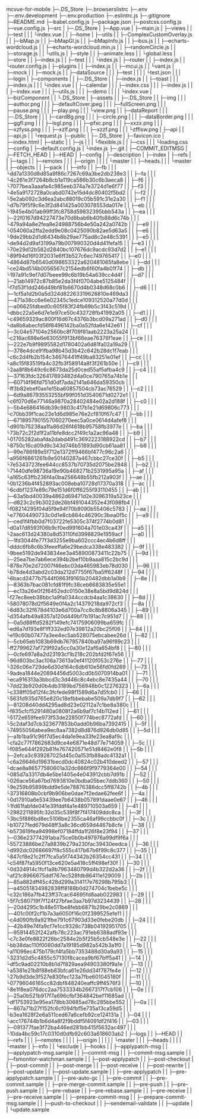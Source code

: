 mcvue-for-mobile
├─.DS_Store
├─.browserslistrc
├─.env
├─.env.development
├─.env.production
├─.eslintrc.js
├─.gitignore
├─README.md
├─babel.config.js
├─package.json
├─postcss.config.js
├─vue.config.js
├─src
|  ├─.DS_Store
|  ├─App.vue
|  ├─main.js
|  ├─views
|  |   ├─test
|  |   |  └index.vue
|  |   ├─home
|  ├─utils
|  |   ├─ComplexCustomOverlay.js
|  |   ├─bMap.js
|  |   ├─bMapGl.js
|  |   ├─bMapInfo.js
|  |   ├─bus.js
|  |   ├─echarts-wordcloud.js
|  |   ├─echarts-wordcloud.min.js
|  |   ├─randomCircle.js
|  |   ├─storage.js
|  |   └utils.js
|  ├─style
|  |   ├─animate.less
|  |   └global.less
|  ├─store
|  |   ├─index.js
|  |   ├─test
|  |   |  └index.js
|  ├─router
|  |   ├─index.js
|  |   └router.config.js
|  ├─plugins
|  |    ├─index.js
|  |    ├─mcui.js
|  |    └vant.js
|  ├─mock
|  |  ├─mock.js
|  |  ├─dataSource
|  |  |     ├─test
|  |  |     |  └test.json
|  |  |     ├─login
|  ├─components
|  |     ├─.DS_Store
|  |     ├─index.js
|  |     ├─toast
|  |     |   ├─index.js
|  |     |   └index.vue
|  |     ├─calendar
|  |     |    ├─index.css
|  |     |    ├─index.js
|  |     |    ├─index.vue
|  |     |    ├─utils.js
|  |     |    ├─demo
|  |     |    |  └index.vue
|  ├─bizComponent
|  |      └.DS_Store
|  ├─assets
|  |   ├─.DS_Store
|  |   ├─img
|  |   |  ├─author.png
|  |   |  ├─defaultCover.jpeg
|  |   |  ├─fullScreen.png
|  |   |  ├─pause.png
|  |   |  ├─play.png
|  |   |  └view.png
|  |   ├─dataReport
|  |   |     ├─.DS_Store
|  |   |     ├─cardBg.png
|  |   |     ├─circle.png
|  |   |     ├─dataBorder.png
|  |   |     ├─ggfl.png
|  |   |     ├─lsgl.png
|  |   |     ├─pfxc.png
|  |   |     ├─xxzx.png
|  |   |     ├─xzfyss.png
|  |   |     ├─xzlf.png
|  |   |     ├─xzzf.png
|  |   |     └zfflsw.png
|  ├─api
|  |  ├─api.js
|  |  └request.js
├─public
|   ├─.DS_Store
|   ├─favicon.ico
|   ├─index.html
|   ├─static
|   |   ├─js
|   |   | └flexible.js
|   |   ├─css
|   |   |  └loading.css
├─config
|   ├─default.config.js
|   └index.js
├─.git
|  ├─COMMIT_EDITMSG
|  ├─FETCH_HEAD
|  ├─HEAD
|  ├─config
|  ├─description
|  ├─index
|  ├─refs
|  |  ├─tags
|  |  ├─remotes
|  |  |    ├─origin
|  |  |    |   └master
|  |  ├─heads
|  |  |   └master
|  ├─objects
|  |    ├─pack
|  |    ├─info
|  |    ├─fb
|  |    | └dd7a1330d8d85a9f86c7267c69a3be2db238e3
|  |    ├─fa
|  |    | └4c261e3f7264b8cb1a119ca586b30c6b3aeca8
|  |    ├─f6
|  |    | └7077bea3aaafa4c985eeb374a7e3724d1e6f77
|  |    ├─f3
|  |    | └4e5a9172728a0cabd0742e15d4dc80402f5bd2
|  |    ├─f2
|  |    | └5e2ab092c3d6ea2abc88019c05b591c31e2a30
|  |    ├─f1
|  |    | └d7b79f5f9c6e3f2d841425a003078553da017e
|  |    ├─eb
|  |    | └1945e4b01ab99ff3fc8758d59832395bbb543a
|  |    ├─ea
|  |    | ├─22f0167d94227473e70d8bab6b40fb88d6c74b
|  |    | └479a94a8e2fea8e24988756b4e50a242a0742b
|  |    ├─e9
|  |    | └054060a2ffa2edd9e08c0425090b82ae5d63a5
|  |    ├─e6
|  |    | └9de29bb2d1d6434b8b29ae775ad8c2e48c5391
|  |    ├─e5
|  |    | └de94d2d9af3199a79b007990320d4d41fefa15
|  |    ├─e3
|  |    | └70e29d12b582d2840bc107676dc9acdc93d7d2
|  |    ├─e1
|  |    | └89f94d16f03f2031e6ff3b527c6ec749765417
|  |    ├─e0
|  |    | └4864d87b6540d098653322a620481065fa8ebe
|  |    ├─dd
|  |    | └ce24bd514b0056567c2154edb6f60fa4b01f74
|  |    ├─db
|  |    | └197a91c9ef7d07beee99c6b19b54a639cc4d4f
|  |    ├─d7
|  |    | ├─21ab14972c87b85e2da3f4f0704abe5125484f
|  |    | └f7d53f1dd246d49bf81b6670d4b0348d68c0b6
|  |    ├─d6
|  |    | ├─1cf5a1d2b0a5d324d82263319626810e469da3
|  |    | ├─471a38cc6e6e02345c1edce109312520a77d0d
|  |    | ├─a06625fdbed0c605f83f24fb69b5c3f43c519d
|  |    | └dbbc22a5e6d7e1e97ce50c432728fb41992a05
|  |    ├─d1
|  |    | └c49659329ac800f16d67c4376b3bcd09a271ad
|  |    ├─d0
|  |    | └da8b8abecfd56f8496142ba0a52fda6e142e61
|  |    ├─cf
|  |    | ├─3c04e57104e2560bc8f709f81aab2223a25a24
|  |    | └c216ac698e6e63055f913bf66eae76376f1eae
|  |    ├─ce
|  |    | ├─222e7b9f9895582d1780402a6d81fa02a19a29
|  |    | ├─378e4dce91fba98b45d3b42c642b28dc1f7eab
|  |    | └c6c2d4fb2b154c34676441ff49ba83251e01ef
|  |    ├─cc
|  |    | └a8c15f83519fa4c32fb3f58914a8f3f261b50e
|  |    ├─c9
|  |    | └2aa8f8b649c6c8673da25d0ced55af5afba4c9
|  |    ├─c4
|  |    | ├─37163fdc326417893482d4a0ce790765a74b1e
|  |    | ├─60714f96fd751d0df7ada2141a646da59350cb
|  |    | └ff3b82ebef0ae1e15ba60857504cb73ac76529
|  |    ├─c2
|  |    | ├─6d9a86793553255bf99f051d3540671d0272e1
|  |    | └c6f070d6e77146a9870a28402484e02a2d188f
|  |    ├─c0
|  |    | ├─5b4e686416db39c9803c417b1e21d69806c773
|  |    | └c70bb39f1cac23e1d6d985e76e2cf810f67c47
|  |    ├─bb
|  |    | ├─6718957901557060270eec5a0ce0614d4afef8
|  |    | └d901b75238aa1fa86d26f4618b95758fb3977e
|  |    ├─ba
|  |    | └73b72c2f2d1f2a11bfe8dcc2f49c1a2ac96a48
|  |    ├─b9
|  |    | └01705282abafda2dabd491c3692223188922cd
|  |    ├─b7
|  |    | └8750c16cd09d9c343d746b51893d90cb61aa81
|  |    ├─b6
|  |    | ├─99e786f89e5f712e1372ff9466bf477c96c2a6
|  |    | └a956f6861261b9e50140287a467cbbc27ce30f
|  |    ├─b5
|  |    | └7e5343723fee644cc8537b70735d2075be2848
|  |    ├─b2
|  |    | └71440dfe98736a19e90b468271b2531995a95a
|  |    ├─af
|  |    | └a165c63ffb236f4a0ba256648b55fb212a903f
|  |    ├─ae
|  |    | └0b1236b4f452893ac008eba10728d17370a318
|  |    ├─ac
|  |    | └6cdbf1237e89c79e151d6f0ff6255f93110455
|  |    ├─ab
|  |    | ├─63a5bd40039a4862d69471d2e3096319a523ce
|  |    | ├─d823c2c9b3022de26bf491044352e43f098fb4
|  |    | └f08214295f04d5f9e94f70b9090b55406c5783
|  |    ├─aa
|  |    | └e77604490733c0d1e8cb864c46290c3bea0f5c
|  |    ├─a9
|  |    | ├─ced1f4fbb0d7f03722fe5305c374f2774b0d81
|  |    | └d0a17d8593f06b9cf0ed991604a701e03ca43f
|  |    ├─a5
|  |    | └2aac613d24380a8d53110fd3998829e1959acf
|  |    ├─a0
|  |    | ├─1fd3044fe77f3d3255e9ba602ccc4ec4b6d8ff
|  |    | └dddc6fb8c6b3feeeffa6e29bedca338e483382
|  |    ├─9f
|  |    | └9bee5192de943834ee3a458900873411c22b75
|  |    ├─9d
|  |    | ├─25ea7be7ab6ece394b2bef10b9aaa815c2bc9d
|  |    | └878e70e2d72007f46ebc03da465983eb78d030
|  |    ├─96
|  |    | └b78de4d3abd2c03da212d7755f67ba5ff6248f
|  |    ├─94
|  |    | └6bacd2477b7544f0863f9165b20482dbb1a0b9
|  |    ├─8e
|  |    | ├─8363b7bac081cfd81f9fc38ceb6683835e55e1
|  |    | ├─ec13a26e0f2f6452edc0150e38e8a5bd9d824d
|  |    | └f27ec8eeb38bbc1a9fa0344ccdcb4aa1c38630
|  |    ├─8d
|  |    | └58078078d2f5649e0f4a2c14379218da972cf3
|  |    ├─8a
|  |    | └6d83c32f678d4103e6d700a7cc8c8b8806a345
|  |    ├─89
|  |    | └d354afb49a8357a120d449bf7b191ac7c951d7
|  |    ├─88
|  |    | ├─0a5d88ffd5282f149efc74175906099ba659fc
|  |    | └ed6a7d193e8f1ff332ed07e39812a20bc25f06
|  |    ├─84
|  |    | └e19c60b07477a3ee4ec5ab528075ebcabee26d
|  |    ├─82
|  |    | ├─5cb65eb1083b69db767957840ba97a96f89c23
|  |    | └ff2799627af729f92a5cc0a30e12af6a654bf8
|  |    ├─80
|  |    | ├─0cfe697a8a2d23193cf1b218c202bfd2f67e56
|  |    | └96d803bc3ac106a73613a0ef41120f053c276e
|  |    ├─77
|  |    | └326c06e729de6d30d164c6db610e56fd0fd269
|  |    ├─73
|  |    | └9adea1844e20894456d5003cd0b5070914ba01
|  |    ├─71
|  |    | └eca916313a3bbcd3c3d446c8c4ebc8e7435a44
|  |    ├─70
|  |    | └7dd23b920d0b4db3189bd756948b0c12276323
|  |    ├─6a
|  |    | └c338ff05d12f4c3fcfede98f1589d6a7d5fcb0
|  |    ├─66
|  |    | └5631d935d765e820c18efbbebabe509a7db9f7
|  |    ├─62
|  |    | ├─81208d40dd4295ad8d23e02112a7c1be8a380c
|  |    | └f835cfcf5291480a0808f2a6b9af7c14b112ed
|  |    ├─61
|  |    | └5172e659fee973f53de22850f774bec8772afd
|  |    ├─60
|  |    | └5c2daf3d7cb323677853b0add0b96ba7392415
|  |    ├─5f
|  |    | └74955056abea9ec8aa7382d8d876d926db0d85
|  |    ├─5d
|  |    | ├─a1b1ba91c96f7d5ec4da1e9ea33fe23ea8af9c
|  |    | └cfa2c77f7862683d9ce4e6871e48d77e714059
|  |    ├─5c
|  |    | └f085e644f292b81fe767420571e51d8462e0f8
|  |    ├─5b
|  |    | ├─2efca3c939287025d45c0a153fb88adc4132a1
|  |    | └c6a26646d19631becd0dc40824c02b410deed2
|  |    ├─57
|  |    | └dcae8a86577580601a32dc666f9f9779364e00
|  |    ├─54
|  |    | └085d7a3317db4e5be1405e4e043912cbb7d91b
|  |    ├─52
|  |    | └026ace56a67bd7693810e0bdba05bec7ddb360
|  |    ├─50
|  |    | └9e259b95899bdd9e5de78876386dcc5ff8742b
|  |    ├─4b
|  |    | └37316808b0cbf9b906be0dae7f2edae62fee6f
|  |    ├─4a
|  |    | └0d17910a6e53439ee7b6438b057891daae0e67
|  |    ├─46
|  |    | └1fd61fabfde041e39fddf4a1e489710503a659
|  |    ├─41
|  |    | └2982211895fc32d35c539f8f7f417409ddc8ca
|  |    ├─3f
|  |    | └3bc5f886bd8ec5106be2355ca46af99ccbbc0f
|  |    ├─3c
|  |    | └b10727fed679d48ff3a8c36cd659d4467b8cfe
|  |    ├─38
|  |    | └b573619fea94998ef07184ffda1f26f8e23f94
|  |    ├─37
|  |    | ├─036e23774291aba75ce0b0b497976a99df9f6a
|  |    | └55723886be27a8839b279a230fac39430eedca
|  |    ├─36
|  |    | └d992dc02686697f8c555c417b67b6f99c8c377
|  |    ├─35
|  |    | └847cf8e21c2ff7fca5a5f744342b26354cc431
|  |    ├─34
|  |    | └c54f87fa5950f13ce620e5a418c5ff498ef30f
|  |    ├─30
|  |    | └0d324914c1fcf1a9b7963480799d4b322d2a36
|  |    ├─2f
|  |    | └af21c8966675ddf767ec528fdb86411e129009
|  |    ├─2b
|  |    | ├─85a882dff45c428d299a314117e76298b795b3
|  |    | ├─a45051834982838ff8188b0d274704c1bebe5c
|  |    | └c32c186a7fb423ff37cac64695fd8aab022983
|  |    ├─29
|  |    | └5f7c580719f7f124f27bfae3aa7b97d3234439
|  |    ├─28
|  |    | ├─20d4295c1b48e511be8febb6871b29be2c0869
|  |    | ├─401c00f2cf1b7a3a6050f16c0f2399525efe11
|  |    | └c4d090fb9a921fbe791c67903d33e0febe20db
|  |    ├─24
|  |    | ├─42b49e74fa9cf7e1cc9328c738b04192951705
|  |    | ├─95914452f242afb78c223ac791eb6388adf93e
|  |    | └c7c3e0fe8822f26bc2584e2b5f25b5cb548e3e
|  |    ├─22
|  |    | └bb38dac110f0080dd7a19185d982a542b3a1f0
|  |    ├─1b
|  |    | └a11096ec475b179cf4fa5bb7353488d30a9a93
|  |    ├─15
|  |    | └3231d2d5c4855c57130f8cacea9bf67bff5a41
|  |    ├─14
|  |    | └df5c9ad02210b8b1d7f829aea94903380f9a1e
|  |    ├─13
|  |    | └a5381e21b8f88eb83bfca61e26dd34f787fe4e
|  |    ├─12
|  |    | └27b9d3de3f527e830fec123a7fbe601045180f
|  |    ├─11
|  |    | └07796046165cc82dbf848240eaffc9ff4576f3
|  |    ├─10
|  |    | └8e1f8ea076dcc2aa7533334b2667317f7cb106
|  |    ├─0e
|  |    | ├─25a0b521b917f7a696cfbf364842bef11685ad
|  |    | └df1753923e95ea178bb30685ad78c285bbe552
|  |    ├─0a
|  |    | ├─867a71b27f152fc6cf094fbf5e735a13ca59d5
|  |    | └b3ea1628f2e6a511ced67a6cefb92ce124131a
|  |    ├─04
|  |    | └acc176744b1b6d4a8f2f9bddf5f4091df2f416
|  |    ├─03
|  |    | ├─091377fae3f72ba446ed281bb415f5632ac497
|  |    | └10da4bc59c17c0310d0dfb92c603a618603ab2
|  ├─logs
|  |  ├─HEAD
|  |  ├─refs
|  |  |  ├─remotes
|  |  |  |    ├─origin
|  |  |  |    |   └master
|  |  |  ├─heads
|  |  |  |   └master
|  ├─info
|  |  └exclude
|  ├─hooks
|  |   ├─applypatch-msg
|  |   ├─applypatch-msg.sample
|  |   ├─commit-msg
|  |   ├─commit-msg.sample
|  |   ├─fsmonitor-watchman.sample
|  |   ├─post-applypatch
|  |   ├─post-checkout
|  |   ├─post-commit
|  |   ├─post-merge
|  |   ├─post-receive
|  |   ├─post-rewrite
|  |   ├─post-update
|  |   ├─post-update.sample
|  |   ├─pre-applypatch
|  |   ├─pre-applypatch.sample
|  |   ├─pre-auto-gc
|  |   ├─pre-commit
|  |   ├─pre-commit.sample
|  |   ├─pre-merge-commit.sample
|  |   ├─pre-push
|  |   ├─pre-push.sample
|  |   ├─pre-rebase
|  |   ├─pre-rebase.sample
|  |   ├─pre-receive
|  |   ├─pre-receive.sample
|  |   ├─prepare-commit-msg
|  |   ├─prepare-commit-msg.sample
|  |   ├─push-to-checkout
|  |   ├─sendemail-validate
|  |   ├─update
|  |   └update.sample